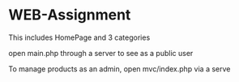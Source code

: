 # WEB-Assignment

This includes HomePage and 3 categories 

open main.php through a server to see as a public user

To manage products as an admin, open mvc/index.php via a serve

